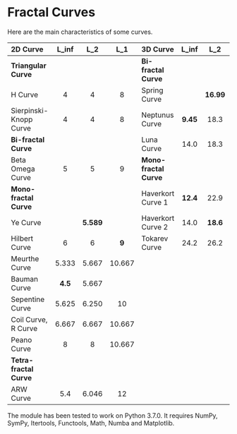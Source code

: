# Fractal Curves

Here are the main characteristics of some curves.

|2D Curve               |  L_inf  |   L_2   |   L_1   |3D Curve            |  L_inf |   L_2   |   L_1   |
|:---                   |  :---:  |  :---:  |  :---:  |:---                |  :---: |  :---:  |  :---:  |
|**Triangular Curve**   |         |         |         |**Bi-fractal Curve**                             |
|H Curve                |    4    |    4    |    8    |Spring Curve        |        |**16.99**|  82.95  |
|Sierpinski-Knopp Curve |    4    |    4    |    8    |Neptunus Curve      |**9.45**|  18.3   |  88.9   |
|**Bi-fractal Curve**   |         |         |         |Luna Curve          |  14.0  |  18.3   |**75.6** |
|Beta Omega Curve       |    5    |    5    |    9    |**Mono-fractal Curve**                           |
|**Mono-fractal Curve** |         |         |         |Haverkort Curve 1   |**12.4**|  22.9   |  99.6   |
|Ye Curve               |         |**5.589**|         |Haverkort Curve 2   |  14.0  |**18.6** |**89.8** |
|Hilbert Curve          |    6    |    6    |  **9**  |Tokarev Curve       |  24.2  |  26.2   |  98.3   |
|Meurthe Curve          |  5.333  |  5.667  | 10.667  |
|Bauman Curve           | **4.5** |  5.667  |         |
|Sepentine Curve        |  5.625  |  6.250  |   10    |
|Coil Curve, R Curve    |  6.667  |  6.667  | 10.667  |
|Peano Curve            |    8    |    8    | 10.667  |
|**Tetra-fractal Curve**|         |         |         |
|ARW Curve              |   5.4   |  6.046  |   12    |


The module has been tested to work on Python 3.7.0. It requires NumPy, SymPy, Itertools, Functools, Math, Numba and Matplotlib.
